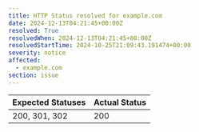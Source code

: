 ```yaml
---
title: HTTP Status resolved for example.com
date: 2024-12-13T04:21:45+00:00Z
resolved: True
resolvedWhen: 2024-12-13T04:21:45+00:00Z
resolvedStartTime: 2024-10-25T21:09:43.191474+00:00
severity: notice
affected:
  - example.com
section: issue
---
```


| Expected Statuses | Actual Status  |
|-------------------|----------------|
| 200, 301, 302 | 200 |
